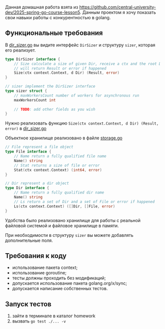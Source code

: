 Данная домашная работа взята из https://github.com/central-university-dev/2025-spring-go-course-lesson5. Данным проектом я хочу показать свои навыки работы с конкурентностью в golang.


## Функциональные требования

В [dir_sizer.go](storage%2Fdir_sizer.go) вы видите интерфейс `DirSizer` и структуру `sizer`, которая его реализует. 

```go
type DirSizer interface {
    // Size calculate a size of given Dir, receive a ctx and the root Dir instance
    // will return Result or error if happened
    Size(ctx context.Context, d Dir) (Result, error)
}

// sizer implement the DirSizer interface
type sizer struct {
    // maxWorkersCount number of workers for asynchronous run
    maxWorkersCount int
    
    // TODO: add other fields as you wish
}

```

Нужно реализовать функцию `Size(ctx context.Context, d Dir) (Result, error)` в [dir_sizer.go](storage%2Fdir_sizer.go)

Объектное хранилище реализовано в файле [storage.go](storage%2Fstorage.go) 

```go
// File represent a file object
type File interface {
	// Name return a fully qualified file name
	Name() string
	// Stat returns a size of file or error
	Stat(ctx context.Context) (int64, error)
}

// Dir represent a dir object
type Dir interface {
	// Name return a fully qualified dir name
	Name() string
	// Ls return a set of Dir and a set of File or error if happened
	Ls(ctx context.Context) ([]Dir, []File, error)
}
```

Удобства было реализовано хранилище для работы с реальной файловой системой и файловое хранилище в памяти.

При необходимости в структуру `sizer` вы можете добавлять дополнительные поля.


## Требования к коду

* использование пакета context;
* использование goroutine;
* тесты должны проходить без модификаций;
* допускается использование пакета golang.org/x/sync;
* допускается написание собственных тестов.


## Запуск тестов

1. зайти в терминале в каталог homework
2. вызвать ```go test ./... -v```
